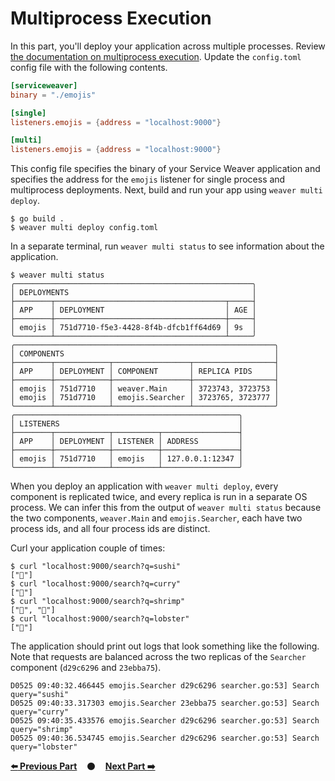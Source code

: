 # Multiprocess Execution

In this part, you'll deploy your application across multiple processes. Review
[the documentation on multiprocess execution][multiprocess]. Update the
`config.toml` config file with the following contents.

```toml
[serviceweaver]
binary = "./emojis"

[single]
listeners.emojis = {address = "localhost:9000"}

[multi]
listeners.emojis = {address = "localhost:9000"}
```

This config file specifies the binary of your Service Weaver application and
specifies the address for the `emojis` listener for single process and
multiprocess deployments. Next, build and run your app using `weaver multi
deploy`.

```
$ go build .
$ weaver multi deploy config.toml
```

In a separate terminal, run `weaver multi status` to see information about the
application.

```
$ weaver multi status
╭─────────────────────────────────────────────────────╮
│ DEPLOYMENTS                                         │
├────────┬──────────────────────────────────────┬─────┤
│ APP    │ DEPLOYMENT                           │ AGE │
├────────┼──────────────────────────────────────┼─────┤
│ emojis │ 751d7710-f5e3-4428-8f4b-dfcb1ff64d69 │ 9s  │
╰────────┴──────────────────────────────────────┴─────╯
╭──────────────────────────────────────────────────────────╮
│ COMPONENTS                                               │
├────────┬────────────┬─────────────────┬──────────────────┤
│ APP    │ DEPLOYMENT │ COMPONENT       │ REPLICA PIDS     │
├────────┼────────────┼─────────────────┼──────────────────┤
│ emojis │ 751d7710   │ weaver.Main     │ 3723743, 3723753 │
│ emojis │ 751d7710   │ emojis.Searcher │ 3723765, 3723777 │
╰────────┴────────────┴─────────────────┴──────────────────╯
╭──────────────────────────────────────────────────╮
│ LISTENERS                                        │
├────────┬────────────┬──────────┬─────────────────┤
│ APP    │ DEPLOYMENT │ LISTENER │ ADDRESS         │
├────────┼────────────┼──────────┼─────────────────┤
│ emojis │ 751d7710   │ emojis   │ 127.0.0.1:12347 │
╰────────┴────────────┴──────────┴─────────────────╯
```

When you deploy an application with `weaver multi deploy`, every component is
replicated twice, and every replica is run in a separate OS process. We can
infer this from the output of `weaver multi status` because the two components,
`weaver.Main` and `emojis.Searcher`, each have two process ids, and all four
process ids are distinct.

Curl your application couple of times:

```
$ curl "localhost:9000/search?q=sushi"
["🍣"]
$ curl "localhost:9000/search?q=curry"
["🍛"]
$ curl "localhost:9000/search?q=shrimp"
["🍤", "🦐"]
$ curl "localhost:9000/search?q=lobster"
["🦞"]
```

The application should print out logs that look something like the following.
Note that requests are balanced across the two replicas of the `Searcher`
component (`d29c6296` and `23ebba75`).

```
D0525 09:40:32.466445 emojis.Searcher d29c6296 searcher.go:53] Search query="sushi"
D0525 09:40:33.317303 emojis.Searcher 23ebba75 searcher.go:53] Search query="curry"
D0525 09:40:35.433576 emojis.Searcher d29c6296 searcher.go:53] Search query="shrimp"
D0525 09:40:36.534745 emojis.Searcher d29c6296 searcher.go:53] Search query="lobster"
```

[**:arrow_left: Previous Part**](../05)
&nbsp;&nbsp;&nbsp;:black_circle:&nbsp;&nbsp;&nbsp;
[**Next Part :arrow_right:**](../07)

[multiprocess]: https://serviceweaver.dev/docs.html#step-by-step-tutorial-multiprocess-execution
